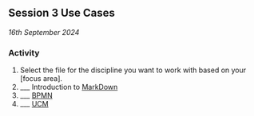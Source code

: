 ## Session 3 Use Cases

*16th September 2024*

### Activity

1. Select the file for the discipline you want to work with based on your [focus area].
2. ___ Introduction to [MarkDown](/41934/Concepts/MarkDown)
1. ___ [BPMN](/41934/Concepts/BPMN)
2. ___ [UCM](/41934/Concepts/UCM)

<!--
### Presentation covers....

1. ___ ISO 19650
1. ___ What are the [Roles] of OpenBIM according to [ISO 19650]?
1. ___ Project Team
1. ___ Appointing Party
1. ___ Delivery Team
1. ___ Appointed Party
1. ___ Information Requirements
   * Asset Information Model ([AIM])
   * Asset Information Requirements ([AIR])
   * Building Implementation Plan ([BIP])
   * Employer’s Information Requirements ([EIR​])
   * Master Information Delivery Plan ([MIDP])
   * Organizational Information Requirements ([OIR​])
   * Project Information Model ([PIM])
  
### In class activity covers...

hands on example with ISO 19650, covering:
* [OIR] Organisational Informatioon ,[AIM] Asset Information ,[PIM]
roles of:
* Appointing Party
* Lead Appointed Party
* Appointed Party


We will also help this week with.
* questions about the assignment
* your expectations and motivations for the course.


[Roles]: /41934/Roles
[Focus]: /41934/Focus
[ISO 19650]: /41934/Concepts/ISO19650
[AIM]: /41934/Concepts/AIM
[AIR]: /41934/Concepts/AIR
[EIR​]: /41934/Concepts/EIR
[MIDP]: /41934/Concepts/MIDP
[OIR​]: /41934/Concepts/OIR
[PIM]: /41934/Concepts/PIM

-->
